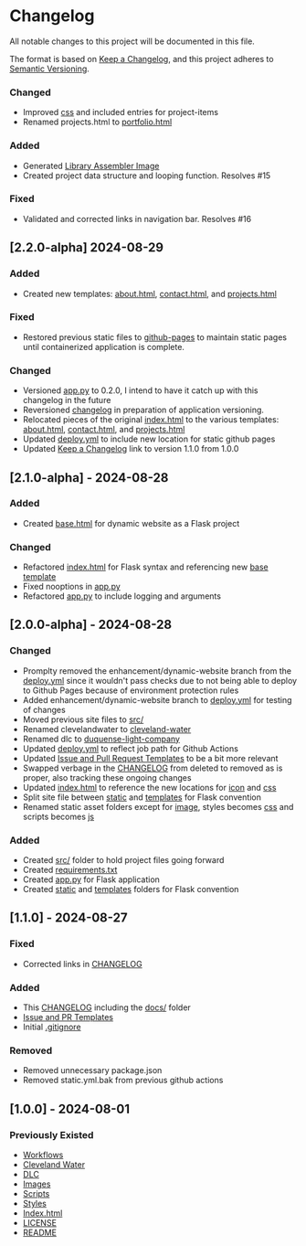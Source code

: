 # Changelog

All notable changes to this project will be documented in this file.

The format is based on [Keep a Changelog](https://keepachangelog.com/en/1.1.0/), and this project adheres to [Semantic Versioning](https://semver.org/spec/v2.0.0.html).

### Changed
- Improved [css](../src/static/css/main.css) and included entries for project-items
- Renamed projects.html to [portfolio.html](../src/templates/portfolio.html)

### Added
- Generated [Library Assembler Image](../src/static/images/DALLE_LibraryAssembler.webp)
- Created project data structure and looping function. Resolves #15

### Fixed
- Validated and corrected links in navigation bar. Resolves #16

## [2.2.0-alpha] 2024-08-29

### Added
- Created new templates: [about.html](../src/templates/about.html), [contact.html](../src/templates/contact.html), and [projects.html](../src/templates/projects.html)

### Fixed
- Restored previous static files to [github-pages](../github-pages/) to maintain static pages until containerized application is complete.

### Changed
- Versioned [app.py](../app.py) to 0.2.0, I intend to have it catch up with this changelog in the future
- Reversioned [changelog](CHANGELOG.md) in preparation of application versioning.
- Relocated pieces of the original [index.html](../src/templates/index.html) to the various templates: [about.html](../src/templates/about.html), [contact.html](../src/templates/contact.html), and [projects.html](../src/templates/projects.html)
- Updated [deploy.yml](../.github/workflows/deploy.yml) to include new location for static github pages 
- Updated [Keep a Changelog](https://keepachangelog.com/en/1.1.0/) link to version 1.1.0 from 1.0.0


## [2.1.0-alpha] - 2024-08-28

### Added
- Created [base.html](../src/templates/base.html) for dynamic website as a Flask project

### Changed
- Refactored [index.html](../src/templates/index.html) for Flask syntax and referencing new [base template](../src/templates/base.html)
- Fixed nooptions in [app.py](../app.py)
- Refactored [app.py](../app.py) to include logging and arguments


## [2.0.0-alpha] - 2024-08-28

### Changed
- Promplty removed the enhancement/dynamic-website branch from the [deploy.yml](../.github/workflows/deploy.yml) since it wouldn't pass checks due to not being able to deploy to Github Pages because of environment protection rules
- Added enhancement/dynamic-website branch to [deploy.yml](../.github/workflows/deploy.yml) for testing of changes
- Moved previous site files to [src/](../src/)
- Renamed clevelandwater to [cleveland-water](../cleveland-water/)
- Renamed dlc to [duquense-light-company](../duquesne-light-company/)
- Updated [deploy.yml](../.github/workflows/deploy.yml) to reflect job path for Github Actions
- Updated [Issue and Pull Request Templates](../.github/) to be a bit more relevant
- Swapped verbage in the [CHANGELOG](CHANGELOG.md) from deleted to removed as is proper, also tracking these ongoing changes
- Updated [index.html](../src/templates/index.html) to reference the new locations for [icon](../src/static/images/favicon.ico) and [css](../src/static/css/main.css)
- Split site file between [static](../src/static/) and [templates](../src/templates/) for Flask convention
- Renamed static asset folders except for [image](../src/static/images/), styles becomes [css](../src/static/css/) and scripts becomes [js](../src/static/js/)

### Added
- Created [src/](../src/) folder to hold project files going forward
- Created [requirements.txt](../requirements.txt)
- Created [app.py](../app.py) for Flask application
- Created [static](../src/static/) and [templates](../src/templates/) folders for Flask convention


## [1.1.0] - 2024-08-27

### Fixed
- Corrected links in [CHANGELOG](CHANGELOG.md)

### Added
- This [CHANGELOG](CHANGELOG.md) including the [docs/](../docs/) folder
- [Issue and PR Templates](../.github/)
- Initial [.gitignore](../.gitignore)

### Removed
- Removed unnecessary package.json
- Removed static.yml.bak from previous github actions


## [1.0.0] - 2024-08-01

### Previously Existed
- [Workflows](../.github/workflows/)
- [Cleveland Water](../clevelandwater/)
- [DLC](../dlc/)
- [Images](../images/)
- [Scripts](../scripts/)
- [Styles](../styles/)
- [Index.html](../index.html)
- [LICENSE](../LICENSE)
- [README](../README.md)